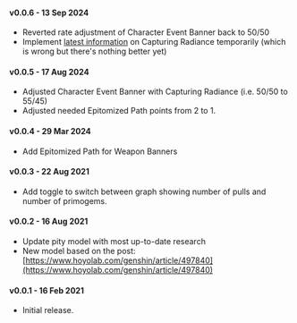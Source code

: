 #### v0.0.6 - 13 Sep 2024
* Reverted rate adjustment of Character Event Banner back to 50/50
* Implement [latest information](https://www.reddit.com/r/Genshin_Impact/comments/1f5mfqf/the_new_cn_capturing_radiance_theory/) on Capturing Radiance temporarily (which is wrong but there's nothing better yet)

#### v0.0.5 - 17 Aug 2024
* Adjusted Character Event Banner with Capturing Radiance (i.e. 50/50 to 55/45)
* Adjusted needed Epitomized Path points from 2 to 1.

#### v0.0.4 - 29 Mar 2024
* Add Epitomized Path for Weapon Banners

#### v0.0.3 - 22 Aug 2021
* Add toggle to switch between graph showing number of pulls and number of primogems.

#### v0.0.2 - 16 Aug 2021
* Update pity model with most up-to-date research
* New model based on the post: [https://www.hoyolab.com/genshin/article/497840](https://www.hoyolab.com/genshin/article/497840)

#### v0.0.1 - 16 Feb 2021

* Initial release.
